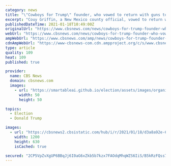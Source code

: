 ```yaml
---
category: news
title: "\"Cowboys for Trump\" founder, who vowed to return with guns to Capitol for inauguration, arrested by FBI"
excerpt: "Couy Griffin, a New Mexico county official, vowed to return with firearms to the Capitol for the inauguration."
publishedDateTime: 2021-01-18T10:49:00Z
originalUrl: "https://www.cbsnews.com/news/cowboys-for-trump-founder-who-vowed-to-return-with-guns-to-capitol-for-inauguration-arrested-by-fbi/"
webUrl: "https://www.cbsnews.com/news/cowboys-for-trump-founder-who-vowed-to-return-with-guns-to-capitol-for-inauguration-arrested-by-fbi/"
ampWebUrl: "https://www.cbsnews.com/amp/news/cowboys-for-trump-founder-who-vowed-to-return-with-guns-to-capitol-for-inauguration-arrested-by-fbi/"
cdnAmpWebUrl: "https://www-cbsnews-com.cdn.ampproject.org/c/s/www.cbsnews.com/amp/news/cowboys-for-trump-founder-who-vowed-to-return-with-guns-to-capitol-for-inauguration-arrested-by-fbi/"
type: article
quality: 109
heat: 109
published: true

provider:
  name: CBS News
  domain: cbsnews.com
  images:
    - url: "https://smartableai.github.io/election/assets/images/organizations/cbsnews.com-50x50.jpg"
      width: 50
      height: 50

topics:
  - Election
  - Donald Trump

images:
  - url: "https://cbsnews2.cbsistatic.com/hub/i/r/2021/01/18/d3a8a92e-60ee-4b48-af43-76616fd8245f/thumbnail/1200x630/788676b2e441068fc99b986f457ef8d2/couy-griffin.jpg"
    width: 1200
    height: 630
    isCached: true

secured: "2CP5VpZvXgUP6BBqJj6I0aG6xZkb5b7kzx7FAOdqMhqWZS6IiS/B5kRzFQss75KJIPaLJjopgIitLjYtAUJNJw0Q+jsZavgbyWXNtOmCojLMtmGwe2yY2t++AWpTDZqe1ROEfrAVzwVDYxuuYAzQgwHReAGYs47CmvXGAurggt/mBUJVtK+d/NUOg0cmwXqBtI/qB3wbxF8Dp5BS/0KWvzwfM97sIQIpseff4MYYQh3Oxx7+GEliwTchL91VWp47grMAaZEKDBuJNfvI9KK50PVNfrGd1b3MkolqVun1VXeyl/4q532m5scFTa9Qw4O28CXDfF8EjDYC2R8KfY198ynOIPUEjt7EBEbLFWpxl1E=;iPml29NCRVnli/mTPTIFVw=="
---
```



